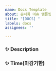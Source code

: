 ```yaml
---
name: Docs Template
about: 문서화 이슈 템플릿
title: "[DOCS] "
labels: docs
assignees: ''

---
```


### ✨ Description


### ✨ Time(마감기한)

